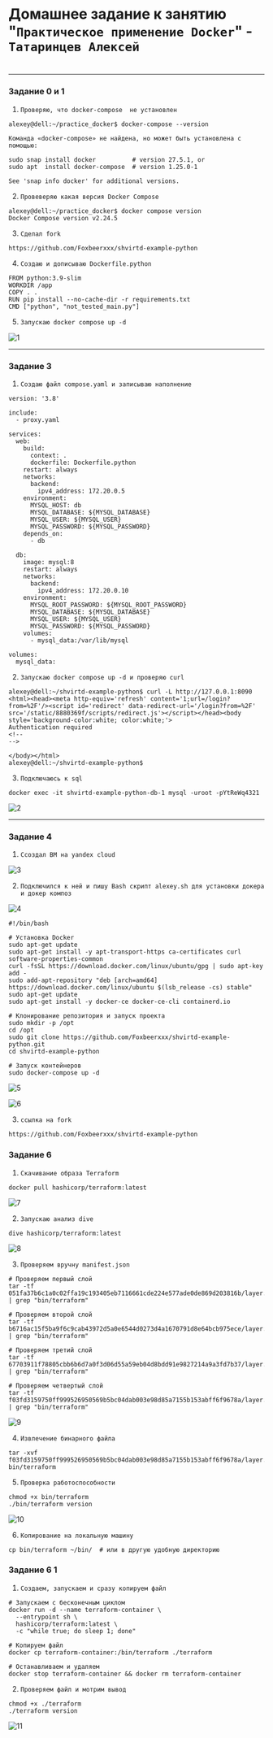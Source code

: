 # Домашнее задание к занятию "`Практическое применение Docker`" - `Татаринцев Алексей`


#
---

### Задание 0 и 1


1. `Проверяю, что docker-compose  не установлен`
```
alexey@dell:~/practice_docker$ docker-compose --version

Команда «docker-compose» не найдена, но может быть установлена с помощью:

sudo snap install docker          # version 27.5.1, or
sudo apt  install docker-compose  # version 1.25.0-1

See 'snap info docker' for additional versions.

```


2. `Провеверяю какая версия Docker Compose `
```
alexey@dell:~/practice_docker$ docker compose version
Docker Compose version v2.24.5
```
3. `Сделал fork`
```
https://github.com/Foxbeerxxx/shvirtd-example-python
```
4. `Создаю и дописываю Dockerfile.python`
```
FROM python:3.9-slim
WORKDIR /app
COPY . .
RUN pip install --no-cache-dir -r requirements.txt
CMD ["python", "not_tested_main.py"] 
```
5. `Запускаю docker compose up -d`

![1](https://github.com/Foxbeerxxx/practice_docker/blob/main/img/img1.png)


---

### Задание 3


1. `Создаю файл compose.yaml и записываю наполнение`
```
version: '3.8'

include:
  - proxy.yaml

services:
  web:
    build:
      context: .
      dockerfile: Dockerfile.python
    restart: always
    networks:
      backend:
        ipv4_address: 172.20.0.5
    environment:
      MYSQL_HOST: db
      MYSQL_DATABASE: ${MYSQL_DATABASE}
      MYSQL_USER: ${MYSQL_USER}
      MYSQL_PASSWORD: ${MYSQL_PASSWORD}
    depends_on:
      - db

  db:
    image: mysql:8
    restart: always
    networks:
      backend:
        ipv4_address: 172.20.0.10
    environment:
      MYSQL_ROOT_PASSWORD: ${MYSQL_ROOT_PASSWORD}
      MYSQL_DATABASE: ${MYSQL_DATABASE}
      MYSQL_USER: ${MYSQL_USER}
      MYSQL_PASSWORD: ${MYSQL_PASSWORD}
    volumes:
      - mysql_data:/var/lib/mysql

volumes:
  mysql_data:
```
2. `Запускаю docker compose up -d и проверяю curl`

```
alexey@dell:~/shvirtd-example-python$ curl -L http://127.0.0.1:8090
<html><head><meta http-equiv='refresh' content='1;url=/login?from=%2F'/><script id='redirect' data-redirect-url='/login?from=%2F' src='/static/8880369f/scripts/redirect.js'></script></head><body style='background-color:white; color:white;'>
Authentication required
<!--
-->

</body></html>                                                                                                                                                                                                                                                                                                            alexey@dell:~/shvirtd-example-python$ 

```


3. `Подключаюсь к sql`
```
docker exec -it shvirtd-example-python-db-1 mysql -uroot -pYtReWq4321
```
![2](https://github.com/Foxbeerxxx/practice_docker/blob/main/img/img2.png)


---

### Задание 4



1. `Ссоздал ВМ на yandex cloud`

![3](https://github.com/Foxbeerxxx/practice_docker/blob/main/img/img3.png)

2. `Подключился к ней и пишу Bash скрипт alexey.sh для установки докера и докер композ`

![4](https://github.com/Foxbeerxxx/practice_docker/blob/main/img/img4.png)

```
#!/bin/bash

# Установка Docker
sudo apt-get update
sudo apt-get install -y apt-transport-https ca-certificates curl software-properties-common
curl -fsSL https://download.docker.com/linux/ubuntu/gpg | sudo apt-key add -
sudo add-apt-repository "deb [arch=amd64] https://download.docker.com/linux/ubuntu $(lsb_release -cs) stable"
sudo apt-get update
sudo apt-get install -y docker-ce docker-ce-cli containerd.io

# Клонирование репозитория и запуск проекта
sudo mkdir -p /opt
cd /opt
sudo git clone https://github.com/Foxbeerxxx/shvirtd-example-python.git
cd shvirtd-example-python

# Запуск контейнеров
sudo docker-compose up -d
```
![5](https://github.com/Foxbeerxxx/practice_docker/blob/main/img/img5.png)

![6](https://github.com/Foxbeerxxx/practice_docker/blob/main/img/img6.png)

3. `ссылка на fork`
```
https://github.com/Foxbeerxxx/shvirtd-example-python
```


### Задание 6

1. `Скачивание образа Terraform`
```
docker pull hashicorp/terraform:latest
```
![7](https://github.com/Foxbeerxxx/practice_docker/blob/main/img/img7.png)

2. `Запускаю анализ dive`
```
dive hashicorp/terraform:latest
```
![8](https://github.com/Foxbeerxxx/practice_docker/blob/main/img/img8.png)

3. `Проверяем вручну manifest.json`

```
# Проверяем первый слой
tar -tf 051fa37b6c1a0c02ffa19c193405eb7116661cde224e577ade0de869d203816b/layer.tar | grep "bin/terraform"

# Проверяем второй слой
tar -tf b6716ac15f5ba9f6c9cab43972d5a0e6544d0273d4a1670791d8e64bcb975ece/layer.tar | grep "bin/terraform"

# Проверяем третий слой
tar -tf 67703911f78805cbb6b6d7a0f3d06d55a59eb04d8bdd91e9827214a9a3fd7b37/layer.tar | grep "bin/terraform"

# Проверяем четвертый слой
tar -tf f03fd3159750ff999526950569b5bc04dab003e98d85a7155b153abff6f9678a/layer.tar | grep "bin/terraform"

```
![9](https://github.com/Foxbeerxxx/practice_dockernew/blob/main/img/img9.png)

4. `Извлечение бинарного файла`

```
tar -xvf f03fd3159750ff999526950569b5bc04dab003e98d85a7155b153abff6f9678a/layer.tar bin/terraform
```

5. `Проверка работоспособности`

```
chmod +x bin/terraform
./bin/terraform version
```
![10](https://github.com/Foxbeerxxx/practice_dockernew/blob/main/img/img10.png)

6. `Копирование на локальную машину`
```
cp bin/terraform ~/bin/  # или в другую удобную директорию
```

### Задание 6 1

1. `Создаем, запускаем и сразу копируем файл`
```
# Запускаем с бесконечным циклом
docker run -d --name terraform-container \
  --entrypoint sh \
  hashicorp/terraform:latest \
  -c "while true; do sleep 1; done"

# Копируем файл
docker cp terraform-container:/bin/terraform ./terraform

# Останавливаем и удаляем
docker stop terraform-container && docker rm terraform-container

```


2. `Проверяем файл и мотрим вывод`
```
chmod +x ./terraform
./terraform version
```

![11](https://github.com/Foxbeerxxx/practice_dockernew/blob/main/img/img11.png)